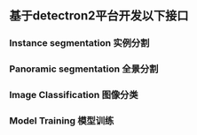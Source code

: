 ## 基于detectron2平台开发以下接口
### Instance segmentation 实例分割
### Panoramic segmentation 全景分割
### Image Classification 图像分类
### Model Training 模型训练
